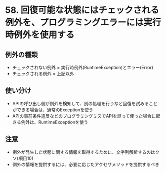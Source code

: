 # 58. 回復可能な状態にはチェックされる例外を、プログラミングエラーには実行時例外を使用する

## 例外の種類

+ チェックされない例外 = 実行時例外(RuntimeException)とエラー(Error)
+ チェックされる例外 = 上記以外

## 使い分け

+ APIの呼び出し側が例外を検知して、別の処理を行うなど回復を試みることができる場合は、通常のExceptionを使う
+ APIの事前条件違反などのプログラミングミスでAPIを誤って使った場合に起きる例外は、RuntimeExceptionを使う

## 注意

+ 例外が発生した状態に関する情報を取得するために、文字列解析するのはクソ(項目10)
+ 例外の情報を提供するには、必要に応じたアクセサメソッドを提供するべき
